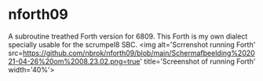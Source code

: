 # nforth09
A subroutine treathed Forth version for 6809.
This Forth is my own dialect specially usable for the scrumpel8 SBC.
<img alt='Scrrenshot running Forth' src=https://github.com/nbrok/nforth09/blob/main/Schermafbeelding%202021-04-26%20om%2008.23.02.png=true' title='Screenshot of running Forth' width='40%'>
</p>
